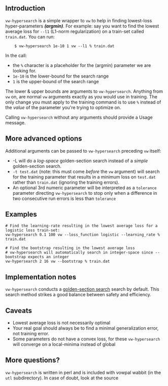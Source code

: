 ## Introduction

`vw-hypersearch` is a simple wrapper to `vw` to help in finding lowest-loss hyper-parameters **_(argmin)_**.  For example: say you want to find the lowest average loss for `--l1` (L1-norm regularization) on a train-set called `train.dat`.  You can run:
```
    $ vw-hypersearch 1e-10 1 vw --l1 % train.dat
```

In the call:

* the `%` character is a placeholder for the (argmin) parameter we are looking for.
* `1e-10` is the lower-bound for the search range
* `1` is the upper-bound of the search range

The lower & upper bounds are arguments to `vw-hypersearch`. Anything from `vw` on, are normal `vw` arguments exactly as you would use in training.  The only change you must apply to the training command is to use `%` instead of the *_value_* of the parameter you're trying to optimize on.

Calling `vw-hypersearch` without any arguments should provide a Usage message.

## More advanced options

Additional arguments can be passed to `vw-hypersearch` preceding `vw` itself:

* -L will do a _log-space_ golden-section search instead of a _simple_ golden-section search.
* `-t test.dat` (note: this must come _before_ the `vw` argument) will search for the training parameter that results in a minimum loss on `test.dat` rather than `train.dat` (ignoring the training errors). 
* An optional 3rd numeric parameter will be interpreted as a `tolerance` parameter directing `vw-hypersearch` to stop only when a difference in two consecutive run errors is less than `tolerance`


## Examples

    # Find the learning-rate resulting in the lowest average loss for a logistic loss train-set:
    vw-hypersearch 0.1 100 vw --loss_function logistic --learning_rate % train.dat

    # Find the bootstrap resulting in the lowest average loss
    # vw-hypersearch will automatically search in integer-space since --bootstrap expects an integer
    vw-hypersearch 2 16 vw --bootstrap % train.dat

## Implementation notes

`vw-hypersearch` conducts a [golden-section search](http://en.wikipedia.org/wiki/Golden_section_search) search by default.  This search method strikes a good balance between safety and efficiency.
 
## Caveats

* Lowest average loss is not necessarily optimal
* Your real goal should always be to find a minimal generalization error, not training error.
* Some parameters do not have a convex loss, for these `vw-hypersearch` will converge on a local-minima instead of global

## More questions?

`vw-hypersearch` is written in perl and is included with vowpal wabbit (in the `utl` subdirectory). In case of doubt, look at the source